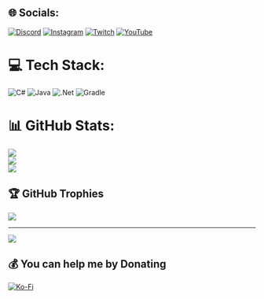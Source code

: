 
## 🌐 Socials:
[![Discord](https://img.shields.io/badge/Discord-%237289DA.svg?logo=discord&logoColor=white)](https://discord.gg/https://discord.gg/7XKw6YQa76) [![Instagram](https://img.shields.io/badge/Instagram-%23E4405F.svg?logo=Instagram&logoColor=white)](https://instagram.com/MrScaut4k) [![Twitch](https://img.shields.io/badge/Twitch-%239146FF.svg?logo=Twitch&logoColor=white)](https://twitch.tv/MrScautHD) [![YouTube](https://img.shields.io/badge/YouTube-%23FF0000.svg?logo=YouTube&logoColor=white)](https://youtube.com/@UCHme8zWPZGL13TxSLdqO3OA) 

# 💻 Tech Stack:
![C#](https://img.shields.io/badge/c%23-%23239120.svg?style=for-the-badge&logo=csharp&logoColor=white) ![Java](https://img.shields.io/badge/java-%23ED8B00.svg?style=for-the-badge&logo=openjdk&logoColor=white) ![.Net](https://img.shields.io/badge/.NET-5C2D91?style=for-the-badge&logo=.net&logoColor=white) ![Gradle](https://img.shields.io/badge/Gradle-02303A.svg?style=for-the-badge&logo=Gradle&logoColor=white)
# 📊 GitHub Stats:
![](https://github-readme-stats.vercel.app/api?username=MrScautHD&theme=dark&hide_border=false&include_all_commits=true&count_private=false)<br/>
![](https://github-readme-streak-stats.herokuapp.com/?user=MrScautHD&theme=dark&hide_border=false)<br/>
![](https://github-readme-stats.vercel.app/api/top-langs/?username=MrScautHD&theme=dark&hide_border=false&include_all_commits=true&count_private=false&layout=compact)

## 🏆 GitHub Trophies
![](https://github-profile-trophy.vercel.app/?username=MrScautHD&theme=discord&no-frame=true&no-bg=true&margin-w=4)

---
[![](https://visitcount.itsvg.in/api?id=MrScautHD&icon=9&color=1)](https://visitcount.itsvg.in)

  ## 💰 You can help me by Donating
  [![Ko-Fi](https://img.shields.io/badge/Ko--fi-F16061?style=for-the-badge&logo=ko-fi&logoColor=white)](https://ko-fi.com/MrScautHD) 

  
<!-- Proudly created with GPRM ( https://gprm.itsvg.in ) -->
